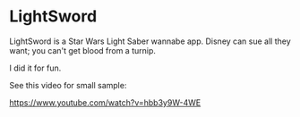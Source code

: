 # LightSword

LightSword is a Star Wars Light Saber wannabe app.  Disney can sue all they want; you can't get blood from a turnip.

I did it for fun.

See this video for small sample:

https://www.youtube.com/watch?v=hbb3y9W-4WE
